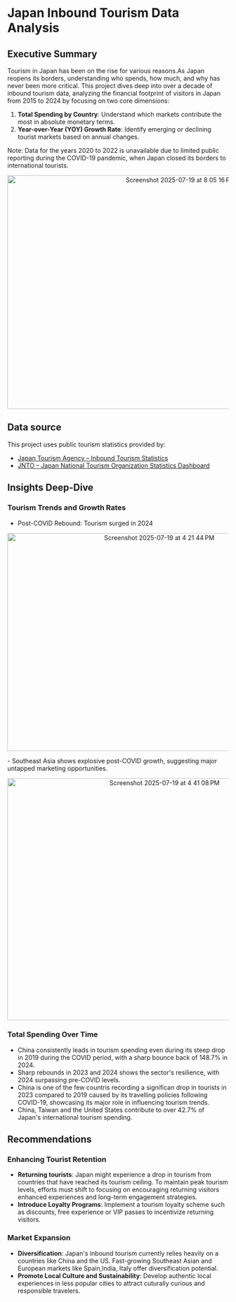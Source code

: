 # Japan Inbound Tourism Data Analysis

## Executive Summary
Tourism in Japan has been on the rise for various reasons.As Japan reopens its borders, understanding who spends, how much, and why has never been more critical. This project dives deep into over a decade of inbound tourism data, analyzing the financial footprint of visitors in Japan from 2015 to 2024 by focusing on two core dimensions:
 
1. **Total Spending by Country**: Understand which markets contribute the most in absolute monetary terms.
2. **Year-over-Year (YOY) Growth Rate**: Identify emerging or declining tourist markets based on annual changes.

Note: Data for the years 2020 to 2022 is unavailable due to limited public reporting during the COVID-19 pandemic, when Japan closed its borders to international tourists.

<p align="center">
<img width="773" height="531" alt="Screenshot 2025-07-19 at 8 05 16 PM" src="https://github.com/user-attachments/assets/ad562d9c-fe7b-4faf-b25a-8d7d92672c77" />
</p>


## Data source

This project uses public tourism statistics provided by:  
- [Japan Tourism Agency – Inbound Tourism Statistics](https://www.tourism.jp/en/tourism-database/stats/inbound/)  
- [JNTO – Japan National Tourism Organization Statistics Dashboard](https://statistics.jnto.go.jp/en/graph/?utm_source=chatgpt.com#graph--dashboard--basic--basic)

## Insights Deep-Dive

### Tourism Trends and Growth Rates
- Post-COVID Rebound: Tourism surged in 2024


<p align="center">
<img width="676" height="495" alt="Screenshot 2025-07-19 at 4 21 44 PM" src="https://github.com/user-attachments/assets/a61f9472-adc3-4e0d-beae-5713f41e3d09" />
</p>
- Southeast Asia shows explosive post-COVID growth, suggesting major untapped marketing opportunities.





<p align="center">
<img width="700" height="550" alt="Screenshot 2025-07-19 at 4 41 08 PM" src="https://github.com/user-attachments/assets/1b362012-2ea7-4b96-8695-3eeed42e0cf1" />
</p>

### Total Spending Over Time
- China consistently leads in tourism spending even during its steep drop in 2019 during the COVID period, with a sharp bounce back of 148.7% in 2024.
- Sharp rebounds in 2023 and 2024 shows the sector's resilience, with 2024 surpassing pre-COVID levels.
- China is one of the few countris recording a significan drop in tourists in 2023 compared to 2019 caused by its travelling policies following COVID-19, showcasing its major role in influencing tourism trends.
- China, Taiwan and the United States contribute to over 42.7% of Japan's international tourism spending.
## Recommendations
### Enhancing Tourist Retention
- **Returning tourists**: Japan might experience a drop in tourism from countries that have reached its tourism ceiling. To maintain peak tourism levels, efforts must shift to focusing on encouraging returning visitors enhanced experiences and long-term engagement strategies.
- **Introduce Loyalty Programs**: Implement a tourism loyalty scheme such as discounts, free experience or VIP passes to incentivize returning visitors.

### Market Expansion
- **Diversification**: Japan's inbound tourism currently relies heavily on a countries like China and the US. Fast-growing Southeast Asian and European markets like Spain,India, Italy offer diversification potential.
- **Promote Local Culture and Sustainability**: Develop authentic local experiences in less popular cities to attract cuturally curious and responsible travelers.


 





